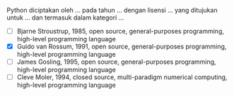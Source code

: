 Python diciptakan oleh … pada tahun … dengan lisensi … yang ditujukan untuk … dan termasuk dalam kategori …

- [ ] Bjarne Stroustrup, 1985, open source, general-purposes programming, high-level programming language
- [x] Guido van Rossum, 1991, open source, general-purposes programming, high-level programming language
- [ ] James Gosling, 1995, open source, general-purposes programming, high-level programming language
- [ ] Cleve Moler, 1994, closed source, multi-paradigm numerical computing, high-level programming language